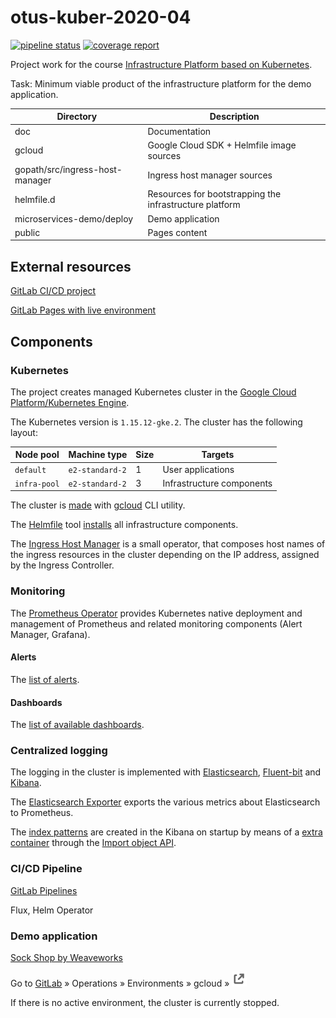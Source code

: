 # otus-kuber-2020-04

[![pipeline status](https://gitlab.com/kshuleshov/otus-kuber-2020-04/badges/master/pipeline.svg)](https://gitlab.com/kshuleshov/otus-kuber-2020-04/-/commits/master)
[![coverage report](https://gitlab.com/kshuleshov/otus-kuber-2020-04/badges/master/coverage.svg)](https://gitlab.com/kshuleshov/otus-kuber-2020-04/-/commits/master)

Project work for the course [Infrastructure Platform based on Kubernetes](https://otus.ru/learning/51674/).

Task: Minimum viable product of the infrastructure platform for the demo application.

| Directory | Description |
| --------- | ----------- |
| doc | Documentation |
| gcloud | Google Cloud SDK + Helmfile image sources |
| gopath/src/ingress-host-manager | Ingress host manager sources |
| helmfile.d | Resources for bootstrapping the infrastructure platform |
| microservices-demo/deploy | Demo application |
| public | Pages content |

## External resources

[GitLab CI/CD project](https://gitlab.com/kshuleshov/otus-kuber-2020-04)

[GitLab Pages with live environment](https://kshuleshov.gitlab.io/otus-kuber-2020-04/)

## Components
### Kubernetes

The project creates managed Kubernetes cluster in the [Google Cloud Platform/Kubernetes Engine](https://console.cloud.google.com/kubernetes).

The Kubernetes version is `1.15.12-gke.2`.
The cluster has the following layout:

| Node pool | Machine type | Size | Targets |
| --------- | ------------ | ---- | ------- |
| `default` | `e2-standard-2` | 1 | User applications |
| `infra-pool` | `e2-standard-2` | 3 | Infrastructure components |

The cluster is [made](./1-create-cluster.sh) with [gcloud](https://cloud.google.com/sdk/install) CLI utility.
 
The [Helmfile](https://github.com/roboll/helmfile) tool [installs](./2-install-infra.sh) all infrastructure components.

The [Ingress Host Manager](./gopath/src/ingress-host-manager) is a small operator,
that composes host names of the ingress resources in the cluster
depending on the IP address, assigned by the Ingress Controller.

### Monitoring

The [Prometheus Operator](https://github.com/prometheus-operator/prometheus-operator)
provides Kubernetes native deployment and management of Prometheus and related monitoring components (Alert Manager, Grafana).

#### Alerts

The [list of alerts](doc/alerts.md).

#### Dashboards

The [list of available dashboards](doc/dashboards.md).

### Centralized logging

The logging in the cluster is implemented with [Elasticsearch](https://www.elastic.co/elasticsearch/),
[Fluent-bit](https://fluentbit.io/) and [Kibana](https://www.elastic.co/kibana).

The [Elasticsearch Exporter](https://github.com/justwatchcom/elasticsearch_exporter)
exports the various metrics about Elasticsearch to Prometheus.

The [index patterns](./helmfile.d/values/files/kibana.import.ndjson)
are created in the Kibana on startup by means of a [extra container](./helmfile.d/values/kibana.values.yaml)
through the [Import object API](https://www.elastic.co/guide/en/kibana/current/saved-objects-api-import.html).

### CI/CD Pipeline

[GitLab Pipelines](https://gitlab.com/kshuleshov/otus-kuber-2020-04/-/pipelines)

Flux, Helm Operator

### Demo application

[Sock Shop by Weaveworks](https://microservices-demo.github.io/)

Go to [GitLab](https://gitlab.com/kshuleshov/otus-kuber-2020-04) »
Operations »
Environments »
gcloud »
![Open live environment](doc/gitlab-external-link.png)

If there is no active environment, the cluster is currently stopped.

